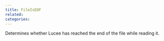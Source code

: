 ```yaml
---
title: FileIsEOF
related:
categories:
---
```


Determines whether Lucee has reached the end of the file while reading it.